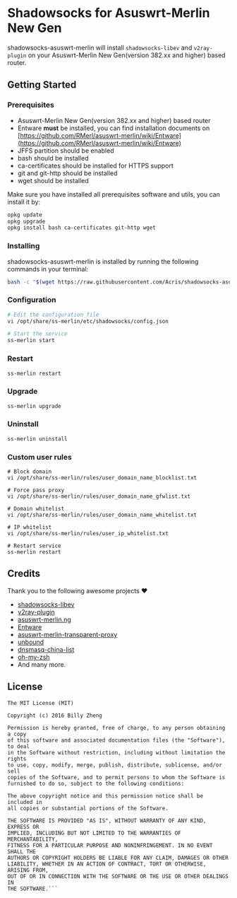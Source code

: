 # Shadowsocks for Asuswrt-Merlin New Gen

shadowsocks-asuswrt-merlin will install `shadowsocks-libev` and `v2ray-plugin` on your Asuswrt-Merlin New Gen(version 382.xx and higher) based router.

## Getting Started

### Prerequisites
- Asuswrt-Merlin New Gen(version 382.xx and higher) based router
- Entware **must** be installed, you can find installation documents on [https://github.com/RMerl/asuswrt-merlin/wiki/Entware](https://github.com/RMerl/asuswrt-merlin/wiki/Entware)
- JFFS partition should be enabled
- bash should be installed
- ca-certificates should be installed for HTTPS support
- git and git-http should be installed
- wget should be installed

Make sure you have installed all prerequisites software and utils, you can install it by:
```sh
opkg update
opkg upgrade
opkg install bash ca-certificates git-http wget
```

### Installing
shadowsocks-asuswrt-merlin is installed by running the following commands in your terminal:
```sh
bash -c "$(wget https://raw.githubusercontent.com/Acris/shadowsocks-asuswrt-merlin/master/tools/install.sh -O -)"
```

### Configuration
```sh
# Edit the configuration file
vi /opt/share/ss-merlin/etc/shadowsocks/config.json

# Start the service
ss-merlin start
```

### Restart
```sh
ss-merlin restart
```

### Upgrade
```sh
ss-merlin upgrade
```

### Uninstall
```sh
ss-merlin uninstall
```

### Custom user rules
```
# Block domain
vi /opt/share/ss-merlin/rules/user_domain_name_blocklist.txt

# Force pass proxy
vi /opt/share/ss-merlin/rules/user_domain_name_gfwlist.txt

# Domain whitelist
vi /opt/share/ss-merlin/rules/user_domain_name_whitelist.txt

# IP whitelist
vi /opt/share/ss-merlin/rules/user_ip_whitelist.txt

# Restart service
ss-merlin restart
```

## Credits
Thank you to the following awesome projects ❤️
- [shadowsocks-libev](https://github.com/shadowsocks/shadowsocks-libev)
- [v2ray-plugin](https://github.com/shadowsocks/v2ray-plugin)
- [asuswrt-merlin.ng](https://github.com/RMerl/asuswrt-merlin.ng)
- [Entware](https://github.com/Entware/Entware)
- [asuswrt-merlin-transparent-proxy](https://github.com/zw963/asuswrt-merlin-transparent-proxy)
- [unbound](https://nlnetlabs.nl/projects/unbound/about/)
- [dnsmasq-china-list](https://github.com/felixonmars/dnsmasq-china-list)
- [oh-my-zsh](https://github.com/robbyrussell/oh-my-zsh)
- And many more.

## License
```
The MIT License (MIT)

Copyright (c) 2016 Billy Zheng

Permission is hereby granted, free of charge, to any person obtaining a copy
of this software and associated documentation files (the "Software"), to deal
in the Software without restriction, including without limitation the rights
to use, copy, modify, merge, publish, distribute, sublicense, and/or sell
copies of the Software, and to permit persons to whom the Software is
furnished to do so, subject to the following conditions:

The above copyright notice and this permission notice shall be included in
all copies or substantial portions of the Software.

THE SOFTWARE IS PROVIDED "AS IS", WITHOUT WARRANTY OF ANY KIND, EXPRESS OR
IMPLIED, INCLUDING BUT NOT LIMITED TO THE WARRANTIES OF MERCHANTABILITY,
FITNESS FOR A PARTICULAR PURPOSE AND NONINFRINGEMENT. IN NO EVENT SHALL THE
AUTHORS OR COPYRIGHT HOLDERS BE LIABLE FOR ANY CLAIM, DAMAGES OR OTHER
LIABILITY, WHETHER IN AN ACTION OF CONTRACT, TORT OR OTHERWISE, ARISING FROM,
OUT OF OR IN CONNECTION WITH THE SOFTWARE OR THE USE OR OTHER DEALINGS IN
THE SOFTWARE.```